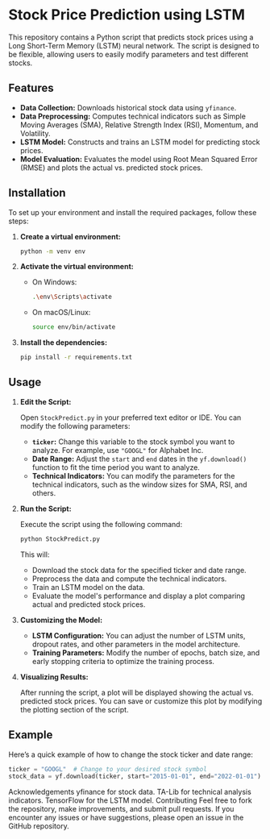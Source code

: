 # Stock Price Prediction using LSTM

This repository contains a Python script that predicts stock prices using a Long Short-Term Memory (LSTM) neural network. The script is designed to be flexible, allowing users to easily modify parameters and test different stocks.

## Features
- **Data Collection:** Downloads historical stock data using `yfinance`.
- **Data Preprocessing:** Computes technical indicators such as Simple Moving Averages (SMA), Relative Strength Index (RSI), Momentum, and Volatility.
- **LSTM Model:** Constructs and trains an LSTM model for predicting stock prices.
- **Model Evaluation:** Evaluates the model using Root Mean Squared Error (RMSE) and plots the actual vs. predicted stock prices.

## Installation

To set up your environment and install the required packages, follow these steps:

1. **Create a virtual environment:**

    ```bash
    python -m venv env
    ```

2. **Activate the virtual environment:**

    - On Windows:
      ```bash
      .\env\Scripts\activate
      ```
    - On macOS/Linux:
      ```bash
      source env/bin/activate
      ```

3. **Install the dependencies:**

    ```bash
    pip install -r requirements.txt
    ```

## Usage

1. **Edit the Script:**

    Open `StockPredict.py` in your preferred text editor or IDE. You can modify the following parameters:
    
    - **`ticker`:** Change this variable to the stock symbol you want to analyze. For example, use `"GOOGL"` for Alphabet Inc.
    - **Date Range:** Adjust the `start` and `end` dates in the `yf.download()` function to fit the time period you want to analyze.
    - **Technical Indicators:** You can modify the parameters for the technical indicators, such as the window sizes for SMA, RSI, and others.

2. **Run the Script:**

    Execute the script using the following command:

    ```bash
    python StockPredict.py
    ```

    This will:
    - Download the stock data for the specified ticker and date range.
    - Preprocess the data and compute the technical indicators.
    - Train an LSTM model on the data.
    - Evaluate the model's performance and display a plot comparing actual and predicted stock prices.

3. **Customizing the Model:**

    - **LSTM Configuration:** You can adjust the number of LSTM units, dropout rates, and other parameters in the model architecture.
    - **Training Parameters:** Modify the number of epochs, batch size, and early stopping criteria to optimize the training process.

4. **Visualizing Results:**

    After running the script, a plot will be displayed showing the actual vs. predicted stock prices. You can save or customize this plot by modifying the plotting section of the script.

## Example

Here’s a quick example of how to change the stock ticker and date range:

```python
ticker = "GOOGL"  # Change to your desired stock symbol
stock_data = yf.download(ticker, start="2015-01-01", end="2022-01-01")
```

Acknowledgements
yfinance for stock data.
TA-Lib for technical analysis indicators.
TensorFlow for the LSTM model.
Contributing
Feel free to fork the repository, make improvements, and submit pull requests. If you encounter any issues or have suggestions, please open an issue in the GitHub repository.
